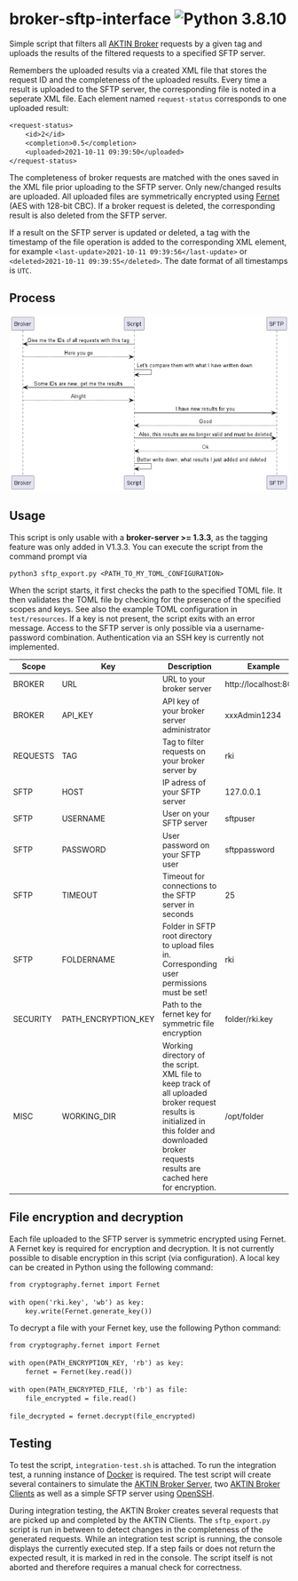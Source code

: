 # broker-sftp-interface ![Python 3.8.10](https://img.shields.io/badge/python-3.8.10-blue)

Simple script that filters all [AKTIN Broker](https://github.com/aktin/broker) requests by a given tag and uploads the results of the filtered requests to a specified SFTP server.

Remembers the uploaded results via a created XML file that stores the request ID and the completeness of the uploaded results. Every time a result is uploaded to the SFTP server,
the corresponding file is noted in a seperate
XML file. Each element named `request-status` corresponds to one uploaded result:

```
<request-status>
    <id>2</id>
    <completion>0.5</completion>
    <uploaded>2021-10-11 09:39:50</uploaded>
</request-status>
```

The completeness of broker requests are matched with the ones saved in the XML file prior uploading to the SFTP server. Only new/changed results are uploaded. All uploaded files
are symmetrically encrypted
using [Fernet](https://github.com/fernet/spec/blob/master/Spec.md) (AES with 128-bit CBC). If a broker request is deleted, the corresponding result is also deleted from the SFTP
server.

If a result on the SFTP server is updated or deleted, a tag with the timestamp of the file operation is added to the corresponding XML element, for
example `<last-update>2021-10-11 09:39:56</last-update>`
or `<deleted>2021-10-11 09:39:55</deleted>`. The date format of all timestamps is `UTC`.

## Process

![sequence diagram](./docs/sequence.png)

## Usage

This script is only usable with a **broker-server >= 1.3.3**, as the tagging feature was only added in V1.3.3. You can execute the script from the command prompt via

```
python3 sftp_export.py <PATH_TO_MY_TOML_CONFIGURATION>
```

When the script starts, it first checks the path to the specified TOML file. It then validates the TOML file by checking for the presence of the specified scopes and keys. See also
the example TOML configuration in `test/resources`. If a key is not present, the script exits with an error message. Access to the SFTP server is only possible via a
username-password combination. Authentication via an SSH key is currently not implemented.

| Scope    | Key                 | Description                                                                                                                                                                                         | Example              |
|----------|---------------------|-----------------------------------------------------------------------------------------------------------------------------------------------------------------------------------------------------|----------------------|
| BROKER   | URL                 | URL to your broker server                                                                                                                                                                           | http://localhost:8080 |
| BROKER   | API_KEY             | API key of your broker server administrator                                                                                                                                                         | xxxAdmin1234         |
| REQUESTS | TAG                 | Tag to filter requests on your broker server by                                                                                                                                                     | rki                  |
| SFTP     | HOST                | IP adress of your SFTP server                                                                                                                                                                       | 127.0.0.1            |
| SFTP     | USERNAME            | User on your SFTP server                                                                                                                                                                            | sftpuser             |
| SFTP     | PASSWORD            | User password on your SFTP user                                                                                                                                                                     | sftppassword         |
| SFTP     | TIMEOUT             | Timeout for connections to the SFTP server in seconds                                                                                                                                               | 25                   |
| SFTP     | FOLDERNAME          | Folder in SFTP root directory to upload files in. Corresponding user permissions must be set!                                                                                                       | rki                  |
| SECURITY | PATH_ENCRYPTION_KEY | Path to the fernet key for symmetric file encryption                                                                                                                                                | folder/rki.key       |
| MISC     | WORKING_DIR         | Working directory of the script. XML file to keep track of all uploaded broker request results is initialized in this folder and downloaded broker requests results are cached here for encryption. | /opt/folder          |

## File encryption and decryption

Each file uploaded to the SFTP server is symmetric encrypted using Fernet. A Fernet key is required for encryption and decryption. It is not currently possible to disable encryption in this script (via configuration). A local key can be created in Python using the following command:

```
from cryptography.fernet import Fernet

with open('rki.key', 'wb') as key:
    key.write(Fernet.generate_key())
```

To decrypt a file with your Fernet key, use the following Python command:

```
from cryptography.fernet import Fernet

with open(PATH_ENCRYPTION_KEY, 'rb') as key:
    fernet = Fernet(key.read())

with open(PATH_ENCRYPTED_FILE, 'rb') as file:
    file_encrypted = file.read()

file_decrypted = fernet.decrypt(file_encrypted)
```

## Testing

To test the script, `integration-test.sh` is attached. To run the integration test, a running instance of [Docker](https://www.docker.com/) is required. The test script will create several containers to simulate the [AKTIN Broker Server](https://github.com/aktin/broker/tree/master/broker-server), two [AKTIN Broker Clients](https://github.com/aktin/broker/tree/master/broker-client) as well as a simple SFTP server using [OpenSSH](https://www.openssh.com/).

During integration testing, the AKTIN Broker creates several requests that are picked up and completed by the AKTIN Clients. The `sftp_export.py` script is run in between to detect changes in the completeness of the generated requests. While an integration test script is running, the console displays the currently executed step. If a step fails or does not return the expected result, it is marked in red in the console. The script itself is not aborted and therefore requires a manual check for correctness.